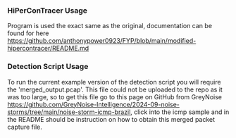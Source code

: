 ### HiPerConTracer Usage

Program is used the exact same as the original, documentation can be found for here https://github.com/anthonypower0923/FYP/blob/main/modified-hipercontracer/README.md

### Detection Script Usage

To run the current example version of the detection script you will require the 'merged_output.pcap'. This file could not be uploaded to the repo as it was too large, so to get this file go to this page on GitHub from GreyNoise https://github.com/GreyNoise-Intelligence/2024-09-noise-storms/tree/main/noise-storm-icmp-brazil, click into the icmp sample and in the README should be instruction on how to obtain this merged packet capture file.